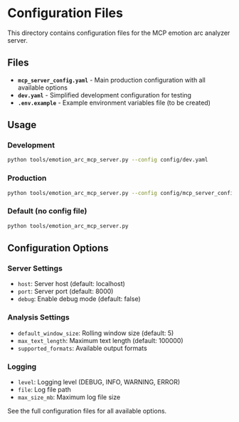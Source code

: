 # Configuration Files

This directory contains configuration files for the MCP emotion arc analyzer server.

## Files

- **`mcp_server_config.yaml`** - Main production configuration with all available options
- **`dev.yaml`** - Simplified development configuration for testing
- **`.env.example`** - Example environment variables file (to be created)

## Usage

### Development
```bash
python tools/emotion_arc_mcp_server.py --config config/dev.yaml
```

### Production  
```bash
python tools/emotion_arc_mcp_server.py --config config/mcp_server_config.yaml
```

### Default (no config file)
```bash
python tools/emotion_arc_mcp_server.py
```

## Configuration Options

### Server Settings
- `host`: Server host (default: localhost)
- `port`: Server port (default: 8000) 
- `debug`: Enable debug mode (default: false)

### Analysis Settings
- `default_window_size`: Rolling window size (default: 5)
- `max_text_length`: Maximum text length (default: 100000)
- `supported_formats`: Available output formats

### Logging
- `level`: Logging level (DEBUG, INFO, WARNING, ERROR)
- `file`: Log file path
- `max_size_mb`: Maximum log file size

See the full configuration files for all available options.
